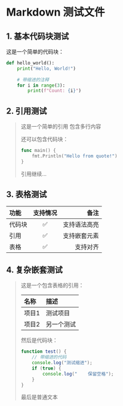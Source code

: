 # Markdown 测试文件

## 1. 基本代码块测试

这是一个简单的代码块：

```python
def hello_world():
    print("Hello, World!")
    
    # 带缩进的注释
    for i in range(3):
        print(f"Count: {i}")
```

## 2. 引用测试

> 这是一个简单的引用
> 包含多行内容
> 
> 还可以包含代码块：
> ```go
> func main() {
>     fmt.Println("Hello from quote!")
> }
> ```
> 
> 引用继续...

## 3. 表格测试

| 功能 | 支持情况 | 备注 |
|:---|:---:|---:|
| 代码块 | ✅ | 支持语法高亮 |
| 引用 | ✅ | 支持嵌套元素 |
| 表格 | ✅ | 支持对齐 |

## 4. 复杂嵌套测试

> 这是一个包含表格的引用：
> 
> | 名称 | 描述 |
> |:---|:---|
> | 项目1 | 测试项目 |
> | 项目2 | 另一个测试 |
> 
> 然后是代码块：
> ```javascript
> function test() {
>     // 带缩进的代码
>     console.log("测试缩进");
>     if (true) {
>         console.log("    保留空格");
>     }
> }
> ```
>
> 最后是普通文本
